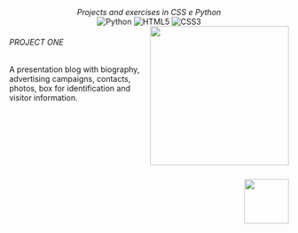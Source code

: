 <div align="center"><em>Projects and exercises in CSS e Python</em></div>
<div align="center"> <img alt="Python" src="https://img.shields.io/badge/python-%2314354C.svg?style=for-the-badge&logo=python&logoColor=white"/>  <img alt="HTML5" src="https://img.shields.io/badge/html5-%23E34F26.svg?style=for-the-badge&logo=html5&logoColor=white"/>	<img alt="CSS3" src="https://img.shields.io/badge/css3-%231572B6.svg?style=for-the-badge&logo=css3&logoColor=white"/> </div>
<img align="right" src="https://user-images.githubusercontent.com/85580881/145274141-f6fc98e8-d10d-4cdb-bb57-6c5692ec6675.png" width="250">
 <!-- Icons by Flaticon https://www.flaticon.com/br/
-->
<h6>PROJECT ONE</h6>
A presentation blog with biography, advertising campaigns, contacts, photos, box for identification and visitor information.
  <p><p>
  <!--<h6 align="left">PREVIEW</h6>
  <p float="left">
  <img src="https://user-images.githubusercontent.com/85580881/145275439-935e6e21-97de-4e7c-bacf-0484c8acb36f.png" width="200" />
  <img src="https://user-images.githubusercontent.com/85580881/145275440-c301c067-639f-4e48-b4ff-43f84a2ed74e.png" width="200" /> 
</p>-->
  
  <br><br><br><br><br>

  
  <h1></h1>
<h6><a href="https://github.com/MonHardy"><img align="right" img src="https://user-images.githubusercontent.com/85580881/124641508-2b08eb00-de65-11eb-84ee-652146af2591.png" width="80" height="80"></a></h6><p>

  

